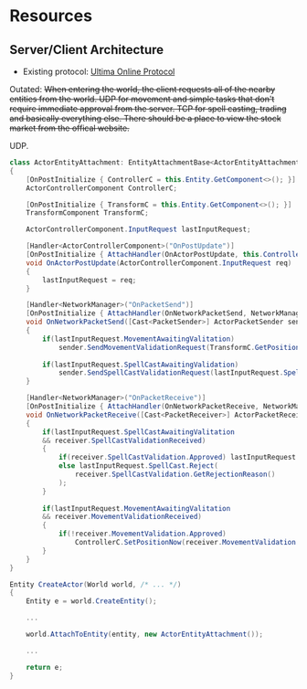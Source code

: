 # Resources

## Server/Client Architecture

- Existing protocol: [Ultima Online Protocol](http://necrotoolz.sourceforge.net/kairpacketguide/)


Outated: 
~~When entering the world, the client requests all of the nearby entities from the
world. UDP for movement and simple tasks that don't require immediate approval
from the server. TCP for spell casting, trading and basically everything else.
There should be a place to view the stock market from the offical website.~~

UDP.

```csharp
class ActorEntityAttachment: EntityAttachmentBase<ActorEntityAttachment>
{
	[OnPostInitialize { ControllerC = this.Entity.GetComponent<>(); }]
	ActorControllerComponent ControllerC;

	[OnPostInitialize { TransformC = this.Entity.GetComponent<>(); }]
	TransformComponent TransformC;

	ActorControllerComponent.InputRequest lastInputRequest;

	[Handler<ActorControllerComponent>("OnPostUpdate")]
	[OnPostInitialize { AttachHandler(OnActorPostUpdate, this.ControllerC); }]
	void OnActorPostUpdate(ActorControllerComponent.InputRequest req)
	{
		lastInputRequest = req;
	}

	[Handler<NetworkManager>("OnPacketSend")]
	[OnPostInitialize { AttachHandler(OnNetworkPacketSend, NetworkManager.Instance.Client); }]
	void OnNetworkPacketSend([Cast<PacketSender>] ActorPacketSender sender)
	{
		if(lastInputRequest.MovementAwaitingValitation)
			sender.SendMovementValidationRequest(TransformC.GetPosition());
		
		if(lastInputRequest.SpellCastAwaitingValidation)
			sender.SendSpellCastValidationRequest(lastInputRequest.SpellCast.Spell.Data);
	}

	[Handler<NetworkManager>("OnPacketReceive")]
	[OnPostInitialize { AttachHandler(OnNetworkPacketReceive, NetworkManager.Instance.Client); }]
	void OnNetworkPacketReceive([Cast<PacketReceiver>] ActorPacketReceiver receiver)
	{
		if(lastInputRequest.SpellCastAwaitingValitation
		&& receiver.SpellCastValidationReceived)
		{
			if(receiver.SpellCastValidation.Approved) lastInputRequest.SpellCast.Approve();
			else lastInputRequest.SpellCast.Reject(
				receiver.SpellCastValidation.GetRejectionReason()
			);
		}
		
		if(lastInputRequest.MovementAwaitingValitation
		&& receiver.MovementValidationReceived)
		{
			if(!receiver.MovementValidation.Approved)
				ControllerC.SetPositionNow(receiver.MovementValidation.GetCorrectLocation());
		}
	}
}
```

```csharp
Entity CreateActor(World world, /* ... */)
{
	Entity e = world.CreateEntity();

	...

	world.AttachToEntity(entity, new ActorEntityAttachment());

	...

	return e;
}
```
